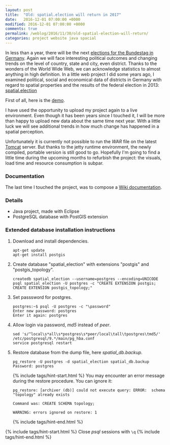 ```yaml
---
layout: post
title:  "Old: spatial.election will return in 2017"
date:   2016-12-01 07:00:00 +0000
modified: 2016-12-01 07:00:00 +0000 
comments: true
permalink: /weblog/2016/11/30/old-spatial-election-will-return/
categories: project website java spacial
---
```


In less than a year, there will be the next [elections for the Bundestag in Germany][election]. Again we will face interesting political outcomes and changing trends on the level of country, state and city, even district. Thanks to the wonders of the World Wide Web, we can acknowledge statistics to almost anything in high definition. In a little web project I did some years ago, I examined political, social and economical data of districts in Germany with regard to spatial properties and the results of the federal election in 2013: [spatial.election][spatial]

<!--more-->

First of all, here is the [demo][demo].

I have used the opportunity to upload my project again to a live environment. Even though it has been years since I touched it, I will be more than happy to upload new data about the same time next year. With a little luck we will see additional trends in how much change has happened in a spatial perception.

Unfortunately it is currently not possible to run the *WAR* file on the latest [Tomcat][tomcat] server. But thanks to the jetty runtime environment, the newly compiled, portable version is still good to go. Hopefully I'm going to find a little time during the upcoming months to refurbish the project: the visuals, load time and resource consumption is subpar.

### Documentation ###

The last time I touched the project, was to compose a [Wiki documentation][wiki].

### Details ###

 - Java project, made with Eclipse
 - PostgreSQL database with PostGIS extension
 
 
### Extended database installation instructions ###

1. Download and install dependencies.
	
	```
	apt-get update
	apt-get install postgis
	```
	
1. Create database "spatial_election" with extensions "postgis" and "postgis_topology".
	
	```
	createdb spatial_election --username=postgres --encoding=UNICODE
	psql spatial_election -U postgres -c "CREATE EXTENSION postgis; CREATE EXTENSION postgis_topology;"
	```
	
1. Set passsword for postgres.
	
	```
	postgres:~$ psql -U postgres -c "\password"
	Enter new password: postgres
	Enter it again: postgres
	```
	
1. Allow login via password, *md5* instead of *peer*.
	
	```
	sed 's/^local\s*all\s*postgres\s*peer/local\tall\tpostgres\tmd5/' /etc/postgresql/9.*/main/pg_hba.conf
	service postgresql restart
	```
	
1. Restore database from the dump file, here *spatial_db.backup*.
	
	```
	pg_restore -U postgres -d spatial_election spatial_db.backup
	Password: postgres
	```
	{% include tags/hint-start.html %}
	You may encounter an error message during the restore procedure. You can ignore it:
	
	```
	pg_restore: [archiver (db)] could not execute query: ERROR:  schema "topology" already exists
	
	Command was: CREATE SCHEMA topology;
	
	WARNING: errors ignored on restore: 1
	```
	{% include tags/hint-end.html %}


{% include tags/hint-start.html %}
Close *psql* sessions with ```\q```
{% include tags/hint-end.html %}




[election]: https://en.wikipedia.org/wiki/Electoral_system_of_Germany
[spatial]: https://github.com/a-d/spatial.election/
[demo]: https://newtork.de/spatial.election/
[wiki]: https://github.com/a-d/spatial.election/wiki
[tomcat]: http://tomcat.apache.org/